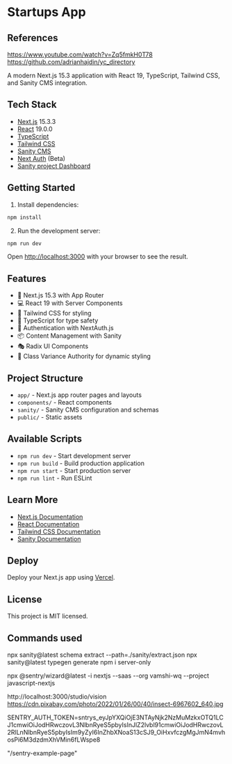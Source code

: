 # Startups App

## References  
https://www.youtube.com/watch?v=Zq5fmkH0T78
https://github.com/adrianhajdin/yc_directory

A modern Next.js 15.3 application with React 19, TypeScript, Tailwind CSS, and Sanity CMS integration.

## Tech Stack

- [Next.js](https://nextjs.org) 15.3.3
- [React](https://react.dev) 19.0.0
- [TypeScript](https://www.typescriptlang.org/)
- [Tailwind CSS](https://tailwindcss.com/)
- [Sanity CMS](https://www.sanity.io/)
- [Next Auth](https://next-auth.js.org/) (Beta)
- [Sanity project Dashboard](https://www.sanity.io/organizations/)

## Getting Started

1. Install dependencies:

```bash
npm install
```

2. Run the development server:

```bash
npm run dev
```

Open [http://localhost:3000](http://localhost:3000) with your browser to see the result.

## Features

- 🚀 Next.js 15.3 with App Router
- 💻 React 19 with Server Components
- 🎨 Tailwind CSS for styling
- 📝 TypeScript for type safety
- 🔐 Authentication with NextAuth.js
- 📦 Content Management with Sanity
- 🎭 Radix UI Components
- 🎨 Class Variance Authority for dynamic styling

## Project Structure

- `app/` - Next.js app router pages and layouts
- `components/` - React components
- `sanity/` - Sanity CMS configuration and schemas
- `public/` - Static assets

## Available Scripts

- `npm run dev` - Start development server
- `npm run build` - Build production application
- `npm run start` - Start production server
- `npm run lint` - Run ESLint

## Learn More

- [Next.js Documentation](https://nextjs.org/docs)
- [React Documentation](https://react.dev)
- [Tailwind CSS Documentation](https://tailwindcss.com/docs)
- [Sanity Documentation](https://www.sanity.io/docs)

## Deploy

Deploy your Next.js app using [Vercel](https://vercel.com/new?utm_medium=default-template&filter=next.js).

## License

This project is MIT licensed.


## Commands used 

npx sanity@latest schema extract --path=./sanity/extract.json
npx sanity@latest typegen generate
npm i server-only


npx @sentry/wizard@latest -i nextjs --saas --org vamshi-wq --project javascript-nextjs
    
http://localhost:3000/studio/vision
https://cdn.pixabay.com/photo/2022/01/26/00/40/insect-6967602_640.jpg


SENTRY_AUTH_TOKEN=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

"/sentry-example-page"